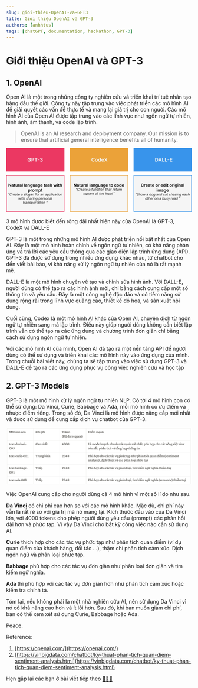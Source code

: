 ```yaml
---
slug: gioi-thieu-OpenAI-va-GPT3
title: Giới thiệu OpenAI và GPT-3
authors: [anhhtus]
tags: [chatGPT, documentation, hackathon, GPT-3]
---
```


# Giới thiệu OpenAI và GPT-3

## 1. OpenAI

Open AI là một trong những công ty nghiên cứu và triển khai trí tuệ nhân tạo hàng đầu thế giới. Công ty này tập trung vào việc phát triển các mô hình AI để giải quyết các vấn đề thực tế và mang lại giá trị cho con người. Các mô hình AI của Open AI được tập trung vào các lĩnh vực như ngôn ngữ tự nhiên, hình ảnh, âm thanh, và code lập trình.
<!--truncate-->

> OpenAI is an AI research and deployment company. Our mission is to ensure that artificial general intelligence benefits all of humanity.
> 

![Untitled](images/Untitled.jpeg)

3 mô hình được biết đến rộng dãi nhất hiện này của OpenAI là GPT-3, CodeX và DALL-E

GPT-3 là một trong những mô hình AI được phát triển nổi bật nhất của Open AI. Đây là một mô hình hoàn chỉnh về ngôn ngữ tự nhiên, có khả năng phản ứng và trả lời các yêu cầu thông qua các giao diện lập trình ứng dụng (API). GPT-3 đã được sử dụng trong nhiều ứng dụng khác nhau, từ chatbot cho đến viết bài báo, vì khả năng xử lý ngôn ngữ tự nhiên của nó là rất mạnh mẽ.

DALL-E là một mô hình chuyên về tạo và chỉnh sửa hình ảnh. Với DALL-E, người dùng có thể tạo ra các hình ảnh mới, chỉ bằng cách cung cấp một số thông tin và yêu cầu. Đây là một công nghệ độc đáo và có tiềm năng sử dụng rộng rãi trong lĩnh vực quảng cáo, thiết kế đồ họa, và sản xuất nội dung.

Cuối cùng, Codex là một mô hình AI khác của Open AI, chuyên dịch từ ngôn ngữ tự nhiên sang mã lập trình. Điều này giúp người dùng không cần biết lập trình vẫn có thể tạo ra các ứng dụng và chương trình đơn giản chỉ bằng cách sử dụng ngôn ngữ tự nhiên.

Với các mô hình AI của mình, Open AI đã tạo ra một nền tảng API để người dùng có thể sử dụng và triển khai các mô hình này vào ứng dụng của mình. Trong chuỗi bài viết này, chúng ta sẽ tập trung vào việc sử dụng GPT-3 và DALL-E để tạo ra các ứng dụng phục vụ công việc nghiên cứu và học tập

## 2. GPT-3 Models

GPT-3 là một mô hình xử lý ngôn ngữ tự nhiên NLP. Có tới 4 mô hình con có thể sử dụng: Da Vinci, Curie, Babbage và Ada, mỗi mô hình có ưu điểm và nhược điểm riêng. Trong số đó, Da Vinci là mô hình được nâng cấp mới nhất và được sử dụng để cung cấp dịch vụ chatbot của GPT-3.

![Untitled](images/Untitled.png)

Việc OpenAI cung cấp cho người dùng cả 4 mô hình vì một số lí do như sau.

**Da Vinci** có chi phí cao hơn so với các mô hình khác. Mặc dù, chi phí này vẫn là rất rẻ so với giá trị mà nó mang lại. Kích thước đầu vào của Da Vinci lớn, với 4000 tokens cho phép người dùng yêu cầu (prompt) các phản hồi dài hơn và phức tạp. Vì vậy Da Vinci cho bất kỳ công việc nào cần sử dụng AI.

**Curie** thích hợp cho các tác vụ phức tạp như phân tích quan điểm (ví dụ quan điểm của khách hàng, đối tác …), thậm chí phân tích cảm xúc. Dịch ngôn ngữ và phân loại phức tạp. 

**Babbage** phù hợp cho các tác vụ đơn giản như phân loại đơn giản và tìm kiếm ngữ nghĩa. 

**Ada** thì phù hợp với các tác vụ đơn giản hơn như phân tích cảm xúc hoặc kiểm tra chính tả.

Tóm lại, nếu không phải là một nhà nghiên cứu AI, nên sử dụng Da Vinci vì nó có khả năng cao hơn và ít lỗi hơn. Sau đó, khi bạn muốn giảm chi phí, bạn có thể xem xét sử dụng Curie, Babbage hoặc Ada. 

Peace.

Reference:

1. [https://openai.com/](https://openai.com/)
2. [https://vinbigdata.com/chatbot/ky-thuat-phan-tich-quan-diem-sentiment-analysis.html](https://vinbigdata.com/chatbot/ky-thuat-phan-tich-quan-diem-sentiment-analysis.html)

Hẹn gặp lại các bạn ở bài viết tiếp theo **[👏👏👏](https://emojipedia.org/clapping-hands/)**